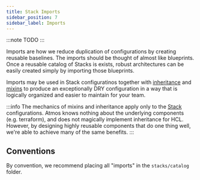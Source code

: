 ```yaml
---
title: Stack Imports
sidebar_position: 7
sidebar_label: Imports
---
```


:::note
TODO
:::

Imports are how we reduce duplication of configurations by creating reusable baselines. The imports should be thought of almost like blueprints. Once a reusable catalog of Stacks is exists, robust architectures can be easily created simply by importing those blueprints.

Imports may be used in Stack configuratinos together with [inheritance](/core-concepts/components/component-inheritance) and [mixins](/core-concepts/stacks/mixins) to produce an exceptionally DRY configuration in a way that is logically organized and easier to maintain for your team.

:::info
The mechanics of mixins and inheritance apply only to the [Stack](/core-concepts/stacks) configurations. Atmos knows nothing about the underlying components (e.g. terraform), and does not magically implement inheritance for HCL. However, by designing highly reusable components that do one thing well, we're able to achieve many of the same benefits.
:::

## Conventions

By convention, we recommend placing all "imports" in the `stacks/catalog` folder. 
